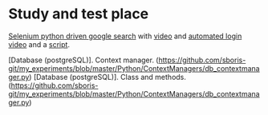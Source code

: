 # Study and test place

[Selenium python driven google search](https://github.com/sboris-git/my_experiments/blob/master/web/Selenium/selenium_travel_demo.py) with [video](https://www.youtube.com/watch?v=2X7wVpFaTik) and [automated login video](https://www.youtube.com/watch?v=xYmpecXAz74&feature=youtu.be) and a [script](https://github.com/sboris-git/my_experiments/blob/master/web/Selenium/selenium_login.py).

[Database (postgreSQL)]. Context manager. (https://github.com/sboris-git/my_experiments/blob/master/Python/ContextManagers/db_contextmanager.py)
[Database (postgreSQL)]. Class and methods. (https://github.com/sboris-git/my_experiments/blob/master/Python/ContextManagers/db_contextmanager.py)
